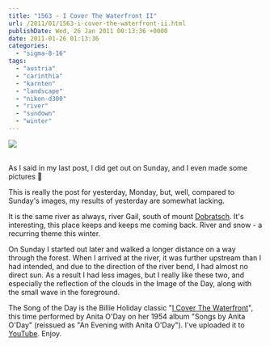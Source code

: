 ```yaml
---
title: "1563 - I Cover The Waterfront II"
url: /2011/01/1563-i-cover-the-waterfront-ii.html
publishDate: Wed, 26 Jan 2011 00:13:36 +0000
date: 2011-01-26 01:13:36
categories: 
  - "sigma-8-16"
tags: 
  - "austria"
  - "carinthia"
  - "karnten"
  - "landscape"
  - "nikon-d300"
  - "river"
  - "sundown"
  - "winter"
---
```

<div class="container">
<div class="center"><a target="_blank" href="https://d25zfm9zpd7gm5.cloudfront.net/1200x1200/2011/20110123_154545_ps.jpg"><img src="https://d25zfm9zpd7gm5.cloudfront.net/0600x0600/2011/20110123_154545_ps.jpg" /></a></div>
</div>
<br />

As I said in my last post, I did get out on Sunday, and I even made some pictures 🙂

This is really the post for yesterday, Monday, but, well, compared to Sunday's images, my results of yesterday are somewhat lacking.

<a target="_blank" href="https://d25zfm9zpd7gm5.cloudfront.net/1200x1200/2011/20110123_153357_ps.jpg"><img style="margin: 0pt 0px 0pt 10px; float: right;" src="https://d25zfm9zpd7gm5.cloudfront.net/0150x0150/2011/20110123_153357_ps.jpg" alt="" border="0" /></a> It is the same river as always, river Gail, south of mount <a target="_blank" href="/tag/dobratsch">Dobratsch</a>. It's interesting, this place keeps and keeps me coming back. River and snow - a recurring theme this winter.

 On Sunday I started out later and walked a longer distance on a way through the forest. When I arrived at the river, it was further upstream than I had intended, and due to the direction of the river bend, I had almost no direct sun. As a result I had less images, but I really like these two, and especially the reflection of the clouds in the Image of the Day, along with the small wave in the foreground.

The Song of the Day is the Billie Holiday classic "<a target="_blank" href="http://www.lyricsmode.com/lyrics/b/billie_holiday/i_cover_the_waterfront.html">I Cover The Waterfront</a>", this time performed by Anita O'Day on her 1954 album "Songs by Anita O'Day" (reissued as "An Evening with Anita O'Day"). I've uploaded it to <a target="_blank" href="http://www.youtube.com/watch?v=EDfbWRPNYvQ">YouTube</a>. Enjoy.
